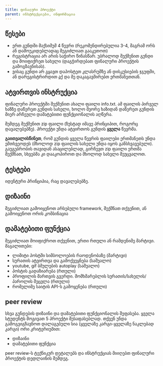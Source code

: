 ```yaml
---
title: ფინალური პროექტი
parent: ინსტრუქციები, ინფორმაცია
---
```


## წესები
- ერთ გუნდში მაქსიმუმ 4 წევრი (რეკომენდირებულია 3-4, მაგრამ ორს ან დამოუკიდებლადაც შეგიძლიათ გააკეთოთ)
- რეგისტრაცია არ არის საჭირო წინასწარ. უბრალოდ შექმენით გუნდი და მოიფიქრეთ სახელი (დაგჭირდებათ ფინალური პროექტის გამოგზავნისას).
- ვისაც გუნდი არ გყავთ დაპოსტეთ კლასრუმზე ან დისკუსიების ჯგუფში, ან დარეგისტრირდით [აქ](https://forms.gle/NCsKKva8RBGwtDb47) და მე დაკაგავშირებთ ერთმანეთთან.

## ატვირთვის ინსტრუქცია
ფინალური პროექტში შექმენით ახალი ფაილი info.txt. ამ ფაილის პირველ ხაზზე დაწერეთ გუნდის სახელი, ხოლო მეორე ხაზიდან დაწერეთ გუნდის მიერ არჩეული დამატებითი ფუნქციონალის აღწერა.

შემდეგ შექმენით zip ფაილი (ზუსტად იმავე პრინციპით, როგორც დავალებებზე). პროექტი უნდა ატვირთოს გუნდის **ყველა** წევრმა. 

**გაითვალისწინეთ**, რომ გუნდის ყველა წევრის ფაილები ერთმანეთს უნდა ემთხვეოდეს (მხოლოდ zip ფაილის სახელი უნდა იყოს განსხვავებული). გაუგებრობის თავიდან ასაცილებლად, გირჩევთ zip ფაილი ერთმა შექმნათ, სხვებმა კი დააკოპიროთ და მხოლოდ სახელი შეუცვალოთ. 

## ტესტები
იდენტური პრინციპია, რაც დავალებებზე.

## დიზაინი
შეგიძლიათ გამოიყენოთ არსებული framework, შექმნათ თქვენით, ან გამოიყენოთ ორის კომბინაცია

## დამატებითი ფუნქცია
შეგიძლიათ მოიფიქროთ თქვენით, ერთი რთული ან რამდენიმე მარტივი. მაგალითები:

- ლიმიტი პოსტში სიმბოლოების რაოდენობაზე (მარტივი)
- სურათის ატვირთვა და გამოქვეყნება (საშუალო)
- youtube, gif ბმულების autoplay (საშუალო)
- პოსტის გადაზიარება (რთული)
- პროფილის მართვის გვერდი. მომხმარებლის სურათის/სახელის/პაროლის შეცვლა (რთული)
- რომელიმე საიტის API-ს გამოყენება (რთული)


## peer review
სხვა გუნდების დიზაინი და დამატებითი ფუნქციონალის შეფასება. ყველა სტუდენტს მოგივათ 5 პროექტი შესაფასებლად. თქვენ უნდა გამოგვიგზავნოთ დალაგებული სია (ყველაზე კარგი-ყველაზე ნაკლებად კარგი) ორი კრიტერიუმით:
- დიზაინი
- დამატებითი ფუნქცია

peer review-ს ტექნიკურ დეტალებს და ინსტრუქციას მიიღებთ ფინალური პროექტის დედლაინის შემდეგ.
